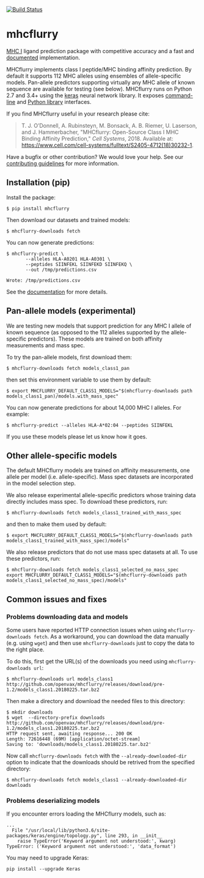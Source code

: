 [![Build Status](https://travis-ci.org/openvax/mhcflurry.svg?branch=master)](https://travis-ci.org/openvax/mhcflurry)

# mhcflurry
[MHC I](https://en.wikipedia.org/wiki/MHC_class_I) ligand
prediction package with competitive accuracy and a fast and 
[documented](http://openvax.github.io/mhcflurry/) implementation.

MHCflurry implements class I peptide/MHC binding affinity prediction. By default
it supports 112 MHC alleles using ensembles of allele-specific models.
Pan-allele predictors supporting virtually any MHC allele of known sequence
are available for testing (see below). MHCflurry runs on Python 2.7 and 3.4+ using the
[keras](https://keras.io) neural network library.
It exposes [command-line](http://openvax.github.io/mhcflurry/commandline_tutorial.html)
and [Python library](http://openvax.github.io/mhcflurry/python_tutorial.html)
interfaces.

If you find MHCflurry useful in your research please cite:

> T. J. O’Donnell, A. Rubinsteyn, M. Bonsack, A. B. Riemer, U. Laserson, and J. Hammerbacher, "MHCflurry: Open-Source Class I MHC Binding Affinity Prediction," *Cell Systems*, 2018. Available at: https://www.cell.com/cell-systems/fulltext/S2405-4712(18)30232-1.

Have a bugfix or other contribution? We would love your help. See our [contributing guidelines](CONTRIBUTING.md) for more information.

## Installation (pip)

Install the package:

```
$ pip install mhcflurry
```

Then download our datasets and trained models:

```
$ mhcflurry-downloads fetch
```

You can now generate predictions:

```
$ mhcflurry-predict \
       --alleles HLA-A0201 HLA-A0301 \
       --peptides SIINFEKL SIINFEKD SIINFEKQ \
       --out /tmp/predictions.csv
       
Wrote: /tmp/predictions.csv
```

See the [documentation](http://openvax.github.io/mhcflurry/) for more details.

## Pan-allele models (experimental)

We are testing new models that support prediction for any MHC I allele of known
sequence (as opposed to the 112 alleles supported by the allele-specific
predictors). These models are trained on both affinity measurements and mass spec.

To try the pan-allele models, first download them:

```
$ mhcflurry-downloads fetch models_class1_pan
```

then set this environment variable to use them by default:

```
$ export MHCFLURRY_DEFAULT_CLASS1_MODELS="$(mhcflurry-downloads path models_class1_pan)/models.with_mass_spec"
```

You can now generate predictions for about 14,000 MHC I alleles. For example:

```
$ mhcflurry-predict --alleles HLA-A*02:04 --peptides SIINFEKL
```

If you use these models please let us know how it goes.


## Other allele-specific models

The default MHCflurry models are trained on affinity measurements, one allele
per model (i.e. allele-specific). Mass spec datasets are incorporated in the
model selection step.

We also release experimental allele-specific predictors whose training data
directly includes mass spec. To download these predictors, run:

```
$ mhcflurry-downloads fetch models_class1_trained_with_mass_spec
```

and then to make them used by default:

```
$ export MHCFLURRY_DEFAULT_CLASS1_MODELS="$(mhcflurry-downloads path models_class1_trained_with_mass_spec)/models"
```

We also release predictors that do not use mass spec datasets at all. To use
these predictors, run:

```
$ mhcflurry-downloads fetch models_class1_selected_no_mass_spec
export MHCFLURRY_DEFAULT_CLASS1_MODELS="$(mhcflurry-downloads path models_class1_selected_no_mass_spec)/models"
```

## Common issues and fixes

### Problems downloading data and models
Some users have reported HTTP connection issues when using `mhcflurry-downloads fetch`. As a workaround, you can download the data manually (e.g. using `wget`) and then use `mhcflurry-downloads` just to copy the data to the right place.

To do this, first get the URL(s) of the downloads you need using `mhcflurry-downloads url`:

```
$ mhcflurry-downloads url models_class1
http://github.com/openvax/mhcflurry/releases/download/pre-1.2/models_class1.20180225.tar.bz2
```

Then make a directory and download the needed files to this directory:

```
$ mkdir downloads
$ wget  --directory-prefix downloads http://github.com/openvax/mhcflurry/releases/download/pre-1.2/models_class1.20180225.tar.bz2 
HTTP request sent, awaiting response... 200 OK
Length: 72616448 (69M) [application/octet-stream]
Saving to: 'downloads/models_class1.20180225.tar.bz2'
```

Now call `mhcflurry-downloads fetch` with the `--already-downloaded-dir` option to indicate that the downloads should be retrived from the specified directory:

```
$ mhcflurry-downloads fetch models_class1 --already-downloaded-dir downloads
```

### Problems deserializing models
If you encounter errors loading the MHCflurry models, such as:

```
...
  File "/usr/local/lib/python3.6/site-packages/keras/engine/topology.py", line 293, in __init__
    raise TypeError('Keyword argument not understood:', kwarg)
TypeError: ('Keyword argument not understood:', 'data_format')
```

You may need to upgrade Keras:

```
pip install --upgrade Keras
```


